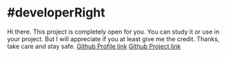 # #developerRight
Hi there. This project is completely open for you. You can study it or use in your project. But I will appreciate if you at least give me the credit. Thanks, take care and stay safe.
[Github Profile link](https://github.com/Autorun-AVS)
[Github Project link](https://github.com/Autorun-AVS/HTML-CSS-Simple-Landing-Page-Practice-AVS-20240705)
